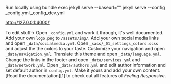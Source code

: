 Run locally using 
bundle exec jekyll serve --baseurl=""
jekyll serve --config _config.yml,_config_dev.yml

http://127.0.0.1:4000/

To edit stuff->
 Open `_config.yml` and work it through, it's well documented.
 Add your own `logo.png` to `/assets/img/`.
 Add your own social media links and open `_data/socialmedia.yml`.
 Open `_sass/_01_settings_colors.scss` and adjust the the colors to your taste.
 Customize your navigation and open `_data/navigation.yml`.
 Translate this theme and open `_data/language.yml`.
 Change the links in the footer and open `_data/services.yml` and `_data/network.yml`.
 Open `_data/authors.yml` and edit author information and set default author in `config.yml`.
 Make it yours and add your own content.
 [Read the documentation][1] to check out all features of *Feeling Responsive*.
